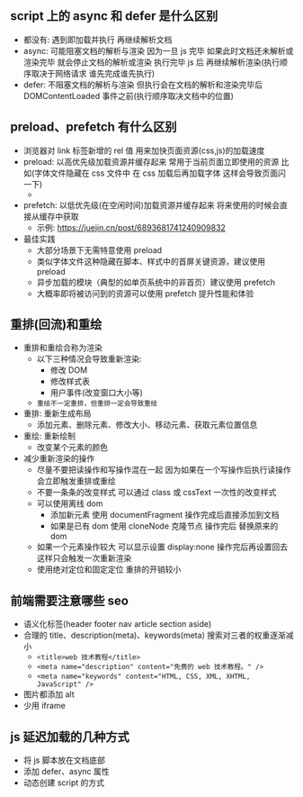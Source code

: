 ## script 上的 async 和 defer 是什么区别

- 都没有: 遇到即加载并执行 再继续解析文档
- async: 可能阻塞文档的解析与渲染 因为一旦 js 完毕 如果此时文档还未解析或渲染完毕 就会停止文档的解析或渲染 执行完毕 js 后 再继续解析渲染(执行顺序取决于网络请求 谁先完成谁先执行)
- defer: 不阻塞文档的解析与渲染 但执行会在文档的解析和渲染完毕后 DOMContentLoaded 事件之前(执行顺序取决文档中的位置)

## preload、prefetch 有什么区别

- 浏览器对 link 标签新增的 rel 值 用来加快页面资源(css,js)的加载速度
- preload: 以高优先级加载资源并缓存起来 常用于当前页面立即使用的资源 比如(字体文件隐藏在 css 文件中 在 css 加载后再加载字体 这样会导致页面闪一下)
  - <link rel="preload" href="example.js" as="script">
- prefetch: 以低优先级(在空闲时间)加载资源并缓存起来 将来使用的时候会直接从缓存中获取
  - 示例: https://juejin.cn/post/6893681741240909832
- 最佳实践
  - 大部分场景下无需特意使用 preload
  - 类似字体文件这种隐藏在脚本、样式中的首屏关键资源，建议使用 preload
  - 异步加载的模块（典型的如单页系统中的非首页）建议使用 prefetch
  - 大概率即将被访问到的资源可以使用 prefetch 提升性能和体验

## 重排(回流)和重绘

- 重排和重绘合称为渲染
  - 以下三种情况会导致重新渲染:
    - 修改 DOM
    - 修改样式表
    - 用户事件(改变窗口大小等)
  - `重绘不一定重排，但重排一定会导致重绘`
- 重排: 重新生成布局
  - 添加元素、删除元素、修改大小、移动元素、获取元素位置信息
- 重绘: 重新绘制
  - 改变某个元素的颜色
- 减少重新渲染的操作
  - 尽量不要把读操作和写操作混在一起 因为如果在一个写操作后执行读操作 会立即触发重排或重绘
  - 不要一条条的改变样式 可以通过 class 或 cssText 一次性的改变样式
  - 可以使用离线 dom
    - 添加新元素 使用 documentFragment 操作完成后直接添加到文档
    - 如果是已有 dom 使用 cloneNode 克隆节点 操作完后 替换原来的 dom
  - 如果一个元素操作较大 可以显示设置 display:none 操作完后再设置回去 这样只会触发一次重新渲染
  - 使用绝对定位和固定定位 重排的开销较小

## 前端需要注意哪些 seo

- 语义化标签(header footer nav article section aside)
- 合理的 title、description(meta)、keywords(meta) 搜索对三者的权重逐渐减小
  - `<title>web 技术教程</title>`
  - `<meta name="description" content="免费的 web 技术教程。" />`
  - `<meta name="keywords" content="HTML, CSS, XML, XHTML, JavaScript" />`
- 图片都添加 alt
- 少用 iframe

## js 延迟加载的几种方式

- 将 js 脚本放在文档底部
- 添加 defer、async 属性
- 动态创建 script 的方式
